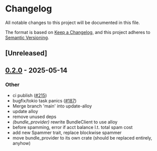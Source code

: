 # Changelog

All notable changes to this project will be documented in this file.

The format is based on [Keep a Changelog](https://keepachangelog.com/en/1.0.0/),
and this project adheres to [Semantic Versioning](https://semver.org/spec/v2.0.0.html).

## [Unreleased]

## [0.2.0](https://github.com/flashbots/contender/releases/tag/contender_bundle_provider-v0.2.0) - 2025-05-14

### Other

- ci publish ([#215](https://github.com/flashbots/contender/pull/215))
- bugfix/tokio task panics ([#187](https://github.com/flashbots/contender/pull/187))
- Merge branch 'main' into update-alloy
- update alloy
- remove unused deps
- *(bundle_provider)* rewrite BundleClient to use alloy
- before spamming, error if acct balance l.t. total spam cost
- add new Spammer trait, replace blockwise spammer
- move bundle_provider to its own crate (should be replaced entirely, anyhow)
